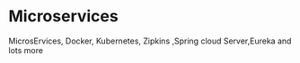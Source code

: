 # Microservices
MicrosErvices, Docker, Kubernetes, Zipkins ,Spring cloud Server,Eureka and lots more
